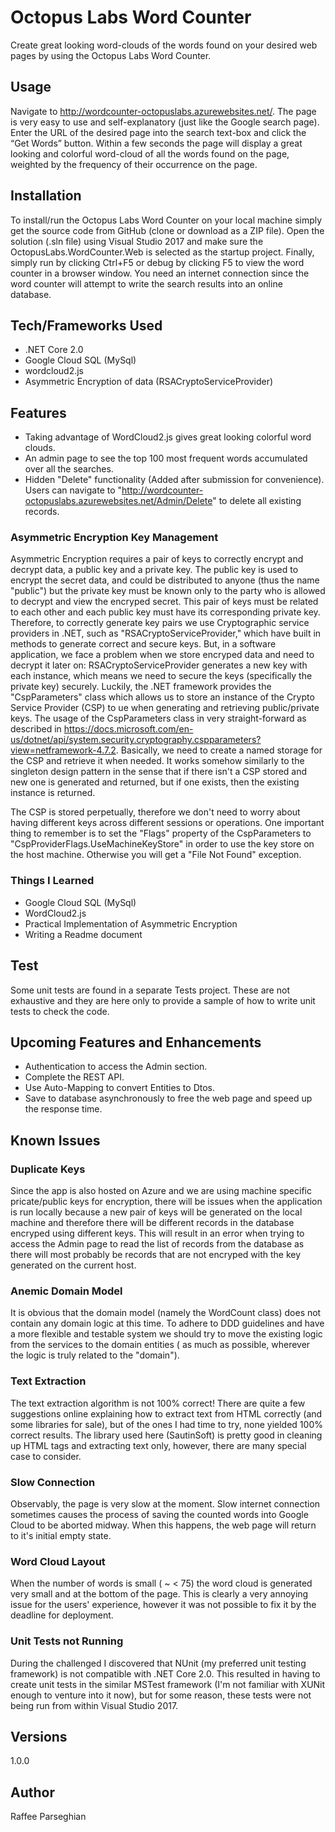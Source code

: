 # Octopus Labs Word Counter
Create great looking word-clouds of the words found on your desired web pages by using the Octopus Labs Word Counter.

## Usage
Navigate to http://wordcounter-octopuslabs.azurewebsites.net/. The page is very easy to use and self-explanatory (just like the Google search page). Enter the URL of the desired page into the search text-box and click the “Get Words” button. Within a few seconds the page will display a great looking and colorful word-cloud of all the words found on the page, weighted by the frequency of their occurrence on the page.

## Installation
To install/run the Octopus Labs Word Counter on your local machine simply get the source code from GitHub (clone or download as a ZIP file). Open the solution (.sln file) using Visual Studio 2017 and make sure the OctopusLabs.WordCounter.Web is selected as the startup project. Finally, simply run by clicking Ctrl+F5 or debug by clicking F5 to view the word counter in a browser window. You need an internet connection since the word counter will attempt to write the search results into an online database.

## Tech/Frameworks Used
-	.NET Core 2.0
-	Google Cloud SQL (MySql)
-	wordcloud2.js
-	Asymmetric Encryption of data (RSACryptoServiceProvider)

## Features
-	Taking advantage of WordCloud2.js gives great looking colorful word clouds.
-	An admin page to see the top 100 most frequent words accumulated over all the searches.
-	Hidden "Delete" functionality (Added after submission for convenience). Users can navigate to "http://wordcounter-octopuslabs.azurewebsites.net/Admin/Delete" to delete all existing records.

### Asymmetric Encryption Key Management
Asymmetric Encryption requires a pair of keys to correctly encrypt and decrypt data, a public key and a private key. The public key is used to encrypt the secret data, and could be distributed to anyone (thus the name "public") but the
private key must be known only to the party who is allowed to decrypt and view the encryped secret.
This pair of keys must be related to each other and each public key must have its corresponding private key. Therefore, to correctly generate key pairs we use Cryptographic service providers in .NET,
such as "RSACryptoServiceProvider," which have built in methods to generate correct and secure keys.
But, in a software application, we face a problem when we store encryped data and need to decrypt it later on: RSACryptoServiceProvider generates a new key with each instance, which means we need to secure the keys (specifically the private key) securely.
Luckily, the .NET framework provides the "CspParameters" class which allows us to store an instance of the Crypto Service Provider (CSP) to ue when generating and retrieving public/private keys.
The usage of the CspParameters class in very straight-forward as described in https://docs.microsoft.com/en-us/dotnet/api/system.security.cryptography.cspparameters?view=netframework-4.7.2. Basically, we need to create a named storage for the CSP and retrieve it when needed.
It works somehow similarly to the singleton design pattern in the sense that if there isn't a CSP stored and new one is generated and returned, but if one exists, then the existing instance is returned.

The CSP is stored perpetually, therefore we don't need to worry about having different keys across different sessions or operations.
One important thing to remember is to set the "Flags" property of the CspParameters to "CspProviderFlags.UseMachineKeyStore" in order to use the key store on the host machine. Otherwise you will get a "File Not Found" exception.

### Things I Learned
-	Google Cloud SQL (MySql)
-	WordCloud2.js
-	Practical Implementation of Asymmetric Encryption 
-	Writing a Readme document

## Test
Some unit tests are found in a separate Tests project. These are not exhaustive and they are here only to provide a sample of how to write unit tests to check the code.

## Upcoming Features and Enhancements
-	Authentication to access the Admin section.
-	Complete the REST API.
-	Use Auto-Mapping to convert Entities to Dtos.
-	Save to database asynchronously to free the web page and speed up the response time.

## Known Issues
### Duplicate Keys
Since the app is also hosted on Azure and we are using machine specific pricate/public keys for encryption, there will be issues when the application is run locally because a new pair of keys will be generated on the local machine and therefore there will be
different  records in the database encryped using different keys. This will result in an error when trying to access the Admin page to read the list of records from the database as there will most probably be records that are not encryped with the key generated on the current host.

### Anemic Domain Model
It is obvious that the domain model (namely the WordCount class) does not contain any domain logic at this time. To adhere to DDD guidelines and have a more flexible and testable system we should try to move the existing logic from the services to the domain entities (
as much as possible, wherever the logic is truly related to the "domain").

### Text Extraction
The text extraction algorithm is not 100% correct! There are quite a few suggestions online explaining how to extract text from HTML correctly (and some libraries for sale), but of the ones I had time to try, none yielded 100% correct results.
The library used here (SautinSoft) is pretty good in cleaning up HTML tags and extracting text only, however, there are many special case to consider.

### Slow Connection
Observably, the page is very slow at the moment. Slow internet connection sometimes causes the process of saving the counted words into Google Cloud to be aborted midway. When this happens, the web page will return to it's initial empty state.

### Word Cloud Layout
When the number of words is small ( ~ < 75) the word cloud is generated very small and at the bottom of the page. This is clearly a very annoying issue for the users' experience, however it was not possible to fix it by the deadline for deployment.

### Unit Tests not Running
During the challenged I discovered that NUnit (my preferred unit testing framework) is not compatible with .NET Core 2.0. This resulted in having to create unit tests in the similar MSTest framework (I'm not familiar with XUNit enough to venture into it now),
but for some reason, these tests were not being run from within Visual Studio 2017.

## Versions
1.0.0

## Author
Raffee Parseghian
